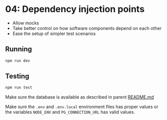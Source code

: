 # 04: Dependency injection points

- Allow mocks
- Take better control on how software components depend on each other
- Ease the setup of simpler test scenarios

## Running

```bash
npm run dev
```

## Testing

```bash
npm run test
```

Make sure the database is available as described in parent [README.md](../README.md)

Make sure the `.env` and `.env.local` environment files has proper values or the
variables `NODE_ENV` and `PG_CONNECTION_URL` has valid values.

